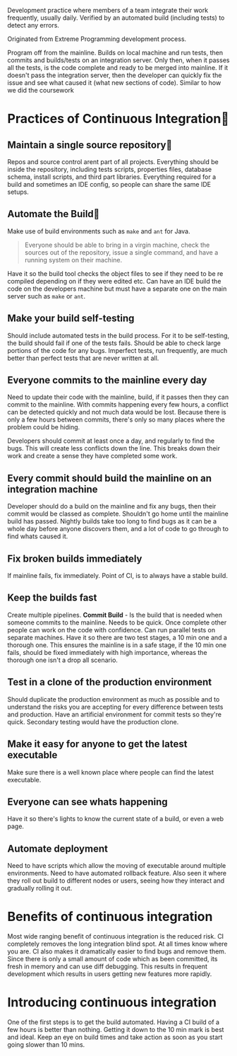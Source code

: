 Development practice where members of a team integrate their work frequently, usually daily. Verified by an automated build (including tests) to detect any errors.

Originated from Extreme Programming development process.

Program off from the mainline. Builds on local machine and run tests, then commits and builds/tests on an integration server. Only then, when it passes all the tests, is the code complete and ready to be merged into mainline. If it doesn't pass the integration server, then the developer can quickly fix the issue and see what caused it (what new sections of code). Similar to how we did the coursework

# Practices of Continuous Integration🔗

## Maintain a single source repository🔗

Repos and source control arent part of all projects. Everything should be inside the repository, including tests scripts, properties files, database schema, install scripts, and third part libraries. Everything required for a build and sometimes an IDE config, so people can share the same IDE setups.
## Automate the Build🔗
Make use of build environments such as `make` and `ant` for Java.
> Everyone should be able to bring in a virgin machine, check the sources out of the repository, issue a single command, and have a running system on their machine.

Have it so the build tool checks the object files to see if they need to be re compiled depending on if they were edited etc. Can have an IDE build the code on the developers machine but must have a separate one on the main server such as `make` or `ant`.
## Make your build self-testing
Should include automated tests in the build process.
For it to be self-testing, the build should fail if one of the tests fails. Should be able to check large portions of the code for any bugs.
Imperfect tests, run frequently, are much better than perfect tests that are never written at all.
## Everyone commits to the mainline every day
Need to update their code with the mainline, build, if it passes then they can commit to the mainline. With commits happening every few hours, a conflict can be detected quickly and not much data would be lost. Because there is only a few hours between commits, there's only so many places where the problem could be hiding.

Developers should commit at least once a day, and regularly to find the bugs. This will create less conflicts down the line. This breaks down their work and create a sense they have completed some work.
## Every commit should build the mainline on an integration machine
Developer should do a build on the mainline and fix any bugs, then their commit would be classed as complete. Shouldn't go home until the mainline build has passed. Nightly builds take too long to find bugs as it can be a whole day before anyone discovers them, and a lot of code to go through to find whats caused it.
## Fix broken builds immediately
If mainline fails, fix immediately. Point of CI, is to always have a stable build.
## Keep the builds fast
Create multiple pipelines.
**Commit Build** - Is the build that is needed when someone commits to the mainline. Needs to be quick. Once complete other people can work on the code with confidence.
Can run parallel tests on separate machines. Have it so there are two test stages, a 10 min one and a thorough one. This ensures the mainline is in a safe stage, if the 10 min one fails, should be fixed immediately with high importance, whereas the thorough one isn't a drop all scenario.
## Test in a clone of the production environment
Should duplicate the production environment as much as possible and to understand the risks you are accepting for every difference between tests and production.  Have an artificial environment for commit tests so they're quick. Secondary testing would have the production clone.
## Make it easy for anyone to get the latest executable
Make sure there is a well known place where people can find the latest executable. 
## Everyone can see whats happening
Have it so there's lights to know the current state of a build, or even a web page.
## Automate deployment
Need to have scripts which allow the moving of executable around multiple environments. Need to have automated rollback feature. Also seen it where they roll out build to different nodes or users, seeing how they interact and gradually rolling it out.
# Benefits of continuous integration
Most wide ranging benefit of continuous integration is the reduced risk. CI completely removes the long integration blind spot. At all times know where you are. CI also makes it dramatically easier to find bugs and remove them. Since there is only a small amount of code which as been committed, its fresh in memory and can use diff debugging. 
This results in frequent development which results in users getting new features more rapidly.
# Introducing continuous integration
One of the first steps is to get the build automated. Having a CI build of a few hours is better than nothing. Getting it down to the 10 min mark is best and ideal. Keep an eye on build times and take action as soon as you start going slower than 10 mins. 
